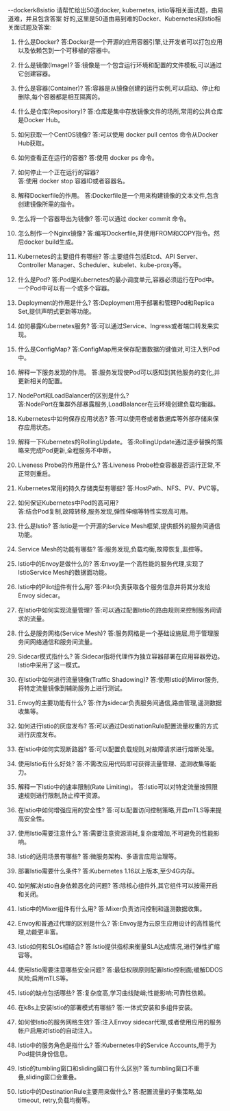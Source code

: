 --dockerk8sistio
请帮忙给出50道docker, kubernetes, istio等相关面试题，由易道难，并且包含答案
好的,这里是50道由易到难的Docker、Kubernetes和Istio相关面试题及答案:

1. 什么是Docker?
   答:Docker是一个开源的应用容器引擎,让开发者可以打包应用以及依赖包到一个可移植的容器中。

2. 什么是镜像(Image)?
   答:镜像是一个包含运行环境和配置的文件模板,可以通过它创建容器。

3. 什么是容器(Container)?
   答:容器是从镜像创建的运行实例,可以启动、停止和删除,每个容器都是相互隔离的。

4. 什么是仓库(Repository)?
   答:仓库是集中存放镜像文件的场所,常用的公共仓库是Docker Hub。

5. 如何获取一个CentOS镜像?
   答:可以使用 docker pull centos 命令从Docker Hub获取。

6. 如何查看正在运行的容器?
   答:使用 docker ps 命令。

7. 如何停止一个正在运行的容器?  
   答:使用 docker stop 容器ID或者容器名。

8. 解释Dockerfile的作用。
   答:Dockerfile是一个用来构建镜像的文本文件,包含创建镜像所需的指令。

9. 怎么将一个容器导出为镜像?
   答:可以通过 docker commit 命令。

10. 怎么制作一个Nginx镜像?
    答:编写Dockerfile,并使用FROM和COPY指令。然后docker build生成。

11. Kubernetes的主要组件有哪些?
    答:主要组件包括Etcd、API Server、Controller Manager、Scheduler、kubelet、kube-proxy等。

12. 什么是Pod?
    答:Pod是Kubernetes的最小调度单元,容器必须运行在Pod中。一个Pod中可以有一个或多个容器。

13. Deployment的作用是什么?
    答:Deployment用于部署和管理Pod和Replica Set,提供声明式更新等功能。

14. 如何暴露Kubernetes服务?
    答:可以通过Service、Ingress或者端口转发来实现。

15. 什么是ConfigMap?
    答:ConfigMap用来保存配置数据的键值对,可注入到Pod中。

16. 解释一下服务发现的作用。
    答:服务发现使Pod可以感知到其他服务的变化,并更新相关的配置。

17. NodePort和LoadBalancer的区别是什么?  
    答:NodePort在集群外部暴露服务,LoadBalancer在云环境创建负载均衡器。

18. Kubernetes中如何保存应用状态?
    答:可以使用卷或者数据库等外部存储来保存应用状态。

19. 解释一下Kubernetes的RollingUpdate。
    答:RollingUpdate通过逐步替换的策略来完成Pod更新,全程服务不中断。

20. Liveness Probe的作用是什么?
    答:Liveness Probe检查容器是否运行正常,不正常则重启。

21. Kubernetes常用的持久存储类型有哪些?
    答:HostPath、NFS、PV、PVC等。

22. 如何保证Kubernetes中Pod的高可用?  
    答:结合Pod复制,故障转移,服务发现,弹性伸缩等特性实现高可用。

23. 什么是Istio?
    答:Istio是一个开源的Service Mesh框架,提供额外的服务间通信功能。

24. Service Mesh的功能有哪些?
    答:服务发现,负载均衡,故障恢复,监控等。

25. Istio中的Envoy是做什么的?
    答:Envoy是一个高性能的服务代理,实现了IstioService Mesh的数据面功能。

26. Istio中的Pilot组件有什么用?
    答:Pilot负责获取各个服务信息并将其分发给Envoy sidecar。

27. 在Istio中如何实现流量管理?
    答:可以通过配置Istio的路由规则来控制服务间请求的流量。

28. 什么是服务网格(Service Mesh)?
    答:服务网格是一个基础设施层,用于管理服务间网络通信和服务间流量。

29. Sidecar模式指什么?
    答:Sidecar指将代理作为独立容器部署在应用容器旁边。Istio中采用了这一模式。

30. 在Istio中如何进行流量镜像(Traffic Shadowing)?
    答:使用Istio的Mirror服务,将特定流量镜像到辅助服务上进行测试。

31. Envoy的主要功能有什么?
    答:作为sidecar负责服务间通信,路由管理,遥测数据收集等。

32. 如何进行Istio的灰度发布?
    答:可以通过DestinationRule配置流量权重的方式进行灰度发布。

33. 在Istio中如何实现断路器?
    答:可以配置负载规则,对故障请求进行熔断处理。

34. 使用Istio有什么好处?
    答:不需改应用代码即可获得流量管理、遥测收集等能力。

35. 解释一下Istio中的速率限制(Rate Limiting)。
    答:Istio可以对特定流量按照限速规则进行限制,防止榨干资源。

36. 在Istio中如何增强应用的安全性?
    答:可以配置访问控制策略,开启mTLS等来提高安全性。

37. 使用Istio需要注意什么?
    答:需要注意资源消耗,复杂度增加,不可避免的性能影响。

38. Istio的适用场景有哪些?
    答:微服务架构、多语言应用治理等。

39. 部署Istio需要什么条件?
    答:Kubernetes 1.16以上版本,至少4G内存。

40. 如何解决Istio自身依赖恶化的问题?
    答:除核心组件外,其它组件可以按需开启和关闭。

41. Istio中的Mixer组件有什么用?
    答:Mixer负责访问控制和遥测数据收集。

42. Envoy和普通过代理的区别是什么?
    答:Envoy是为云原生应用设计的高性能代理,功能更丰富。

43. Istio如何和SLOs相结合?
    答:Istio提供指标来衡量SLA达成情况,进行弹性扩缩容等。

44. 使用Istio需要注意哪些安全问题?
    答:最低权限原则配置Istio控制面;缓解DDOS风险;启用mTLS等。

45. Istio的缺点包括哪些?
    答:复杂度高,学习曲线陡峭;性能影响;可靠性依赖。

46. 在k8s上安装Istio的部署模式有哪些?
    答:一体式安装和多组件安装。

47. 如何使Istio的服务网格生效?
    答:注入Envoy sidecar代理,或者使用应用的服务帐户启用对Istio的自动注入。

48. Istio中的服务角色是指什么?
    答:Kubernetes中的Service Accounts,用于为Pod提供身份信息。

49. Istio的tumbling窗口和sliding窗口有什么区别?
    答:tumbling窗口不重叠,sliding窗口会重叠。

50. Istio中的DestinationRule主要用来做什么?
    答:配置流量的子集策略,如timeout, retry,负载均衡等。